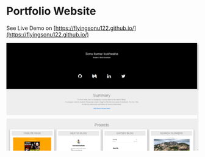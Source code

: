 # Portfolio Website

See Live Demo on [https://flyingsonu122.github.io/](https://flyingsonu122.github.io/)

![Screenshot](./images/Screenshot_20201017_162958.png)
